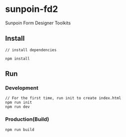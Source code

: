 # sunpoin-fd2
Sunpoin
Form Designer Toolkits

## Install
```bush
// install dependencies

npm install
```
## Run
### Development
```bush
// For the first time, run init to create index.html
npm run init
npm run dev
```
### Production(Build)
```bush
npm run build
```
